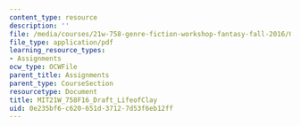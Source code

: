 ```yaml
---
content_type: resource
description: ''
file: /media/courses/21w-758-genre-fiction-workshop-fantasy-fall-2016/0e235bf6c620651d37127d53f6eb12ff_MIT21W_758F16_Draft_LifeofClay.pdf
file_type: application/pdf
learning_resource_types:
- Assignments
ocw_type: OCWFile
parent_title: Assignments
parent_type: CourseSection
resourcetype: Document
title: MIT21W_758F16_Draft_LifeofClay
uid: 0e235bf6-c620-651d-3712-7d53f6eb12ff
---
```


